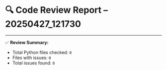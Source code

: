 # 🔍 Code Review Report – 20250427_121730

---

✅ **Review Summary:**
- Total Python files checked: `0`
- Files with issues: `0`
- Total issues found: `0`
